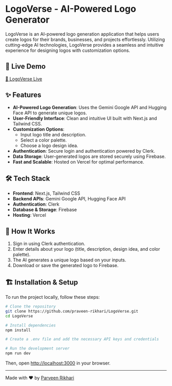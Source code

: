 # LogoVerse - AI-Powered Logo Generator

LogoVerse is an AI-powered logo generation application that helps users create logos for their brands, businesses, and projects effortlessly. Utilizing cutting-edge AI technologies, LogoVerse provides a seamless and intuitive experience for designing logos with customization options.

## 🚀 Live Demo
[🔗 LogoVerse Live](https://logo-verse.vercel.app/)

## ✨ Features
- **AI-Powered Logo Generation**: Uses the Gemini Google API and Hugging Face API to generate unique logos.
- **User-Friendly Interface**: Clean and intuitive UI built with Next.js and Tailwind CSS.
- **Customization Options**:
  - Input logo title and description.
  - Select a color palette.
  - Choose a logo design idea.
- **Authentication**: Secure login and authentication powered by Clerk.
- **Data Storage**: User-generated logos are stored securely using Firebase.
- **Fast and Scalable**: Hosted on Vercel for optimal performance.

## 🛠️ Tech Stack
- **Frontend**: Next.js, Tailwind CSS
- **Backend APIs**: Gemini Google API, Hugging Face API
- **Authentication**: Clerk
- **Database & Storage**: Firebase
- **Hosting**: Vercel

## 📌 How It Works
1. Sign in using Clerk authentication.
2. Enter details about your logo (title, description, design idea, and color palette).
3. The AI generates a unique logo based on your inputs.
4. Download or save the generated logo to Firebase.

## 🏗️ Installation & Setup
To run the project locally, follow these steps:

```bash
# Clone the repository
git clone https://github.com/praveen-rikhari/LogoVerse.git
cd LogoVerse

# Install dependencies
npm install

# Create a .env file and add the necessary API keys and credentials

# Run the development server
npm run dev
```

Then, open [http://localhost:3000](http://localhost:3000) in your browser.

---
Made with ❤️ by [Parveen Rikhari](https://github.com/praveen-rikhari)
